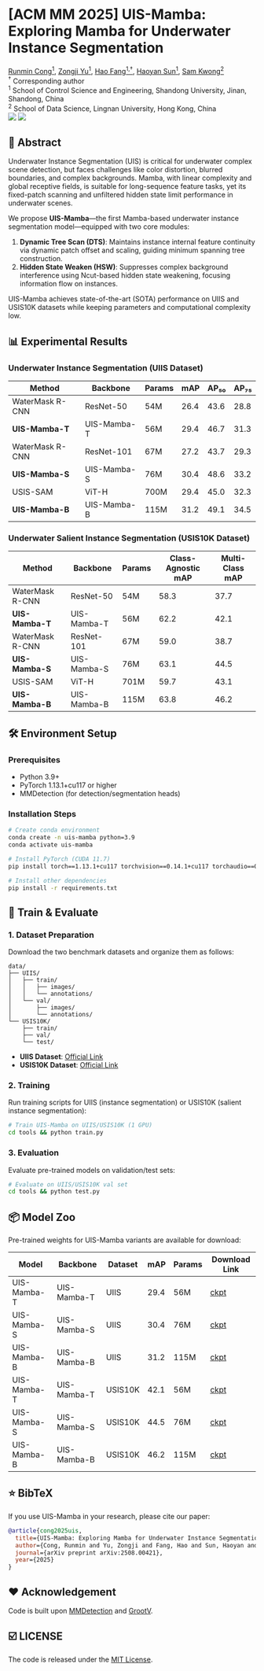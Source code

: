# [ACM MM 2025] UIS-Mamba: Exploring Mamba for Underwater Instance Segmentation
[Runmin Cong<sup><span>1</span></sup>](), [Zongji Yu<sup><span>1</span></sup>](), [Hao Fang<sup><span>1,†</span></sup>](), [Haoyan Sun<sup><span>1</span></sup>](), [Sam Kwong<sup><span>2</span></sup>]()  
<sup><span>†</span></sup> Corresponding author  
<sup>1</sup> School of Control Science and Engineering, Shandong University, Jinan, Shandong, China  
<sup>2</sup> School of Data Science, Lingnan University, Hong Kong, China  
<a href='https://arxiv.org/pdf/2508.00421v1'><img src='https://img.shields.io/badge/ArXiv-2508.00421v1-red'></a> 
<a href='https://github.com/Maricalce/UIS-Mamba'><img src='https://img.shields.io/badge/GitHub-UIS--Mamba-green'></a>


## 📖 Abstract
Underwater Instance Segmentation (UIS) is critical for underwater complex scene detection, but faces challenges like color distortion, blurred boundaries, and complex backgrounds. Mamba, with linear complexity and global receptive fields, is suitable for long-sequence feature tasks, yet its fixed-patch scanning and unfiltered hidden state limit performance in underwater scenes.  

We propose **UIS-Mamba**—the first Mamba-based underwater instance segmentation model—equipped with two core modules:  
1. **Dynamic Tree Scan (DTS)**: Maintains instance internal feature continuity via dynamic patch offset and scaling, guiding minimum spanning tree construction.  
2. **Hidden State Weaken (HSW)**: Suppresses complex background interference using Ncut-based hidden state weakening, focusing information flow on instances.  

UIS-Mamba achieves state-of-the-art (SOTA) performance on UIIS and USIS10K datasets while keeping parameters and computational complexity low.



## 📊 Experimental Results
### Underwater Instance Segmentation (UIIS Dataset)
| Method          | Backbone       | Params | mAP  | AP₅₀ | AP₇₅ |
|-----------------|----------------|--------|------|------|------|
| WaterMask R-CNN | ResNet-50      | 54M    | 26.4 | 43.6 | 28.8 |
| **UIS-Mamba-T** | UIS-Mamba-T    | 56M    | 29.4 | 46.7 | 31.3 |
| WaterMask R-CNN | ResNet-101     | 67M    | 27.2 | 43.7 | 29.3 |
| **UIS-Mamba-S** | UIS-Mamba-S    | 76M    | 30.4 | 48.6 | 33.2 |
| USIS-SAM        | ViT-H          | 700M   | 29.4 | 45.0 | 32.3 |
| **UIS-Mamba-B** | UIS-Mamba-B    | 115M   | 31.2 | 49.1 | 34.5 |

### Underwater Salient Instance Segmentation (USIS10K Dataset)
| Method          | Backbone       | Params | Class-Agnostic mAP | Multi-Class mAP |
|-----------------|----------------|--------|--------------------|-----------------|
| WaterMask R-CNN | ResNet-50      | 54M    | 58.3               | 37.7            |
| **UIS-Mamba-T** | UIS-Mamba-T    | 56M    | 62.2               | 42.1            |
| WaterMask R-CNN | ResNet-101     | 67M    | 59.0               | 38.7            |
| **UIS-Mamba-S** | UIS-Mamba-S    | 76M    | 63.1               | 44.5            |
| USIS-SAM        | ViT-H          | 701M   | 59.7               | 43.1            |
| **UIS-Mamba-B** | UIS-Mamba-B    | 115M   | 63.8               | 46.2            |


## 🛠️ Environment Setup
### Prerequisites
- Python 3.9+  
- PyTorch 1.13.1+cu117 or higher  
- MMDetection (for detection/segmentation heads)  

### Installation Steps
```bash
# Create conda environment
conda create -n uis-mamba python=3.9
conda activate uis-mamba

# Install PyTorch (CUDA 11.7)
pip install torch==1.13.1+cu117 torchvision==0.14.1+cu117 torchaudio==0.13.1 --extra-index-url https://download.pytorch.org/whl/cu117

# Install other dependencies
pip install -r requirements.txt

```


## 🚀 Train & Evaluate
### 1. Dataset Preparation
Download the two benchmark datasets and organize them as follows:  
```
data/
├── UIIS/
│   ├── train/
│   │   ├── images/
│   │   └── annotations/
│   └── val/
│       ├── images/
│       └── annotations/
└── USIS10K/
    ├── train/
    ├── val/
    └── test/
```
- **UIIS Dataset**: [Official Link](https://github.com/LiamLian0727/WaterMask)  
- **USIS10K Dataset**: [Official Link](https://github.com/LiamLian0727/USIS10K)  

### 2. Training
Run training scripts for UIIS (instance segmentation) or USIS10K (salient instance segmentation):  
```bash
# Train UIS-Mamba on UIIS/USIS10K (1 GPU)
cd tools && python train.py

```

### 3. Evaluation
Evaluate pre-trained models on validation/test sets:  
```bash
# Evaluate on UIIS/USIS10K val set
cd tools && python test.py
```


## 📦 Model Zoo
Pre-trained weights for UIS-Mamba variants are available for download:  

| Model           | Backbone       | Dataset   | mAP  | Params | Download Link                                                                 |
|-----------------|----------------|-----------|------|--------|-------------------------------------------------------------------------------|
| UIS-Mamba-T     | UIS-Mamba-T    | UIIS      | 29.4 | 56M    | [ckpt](https://github.com/Maricalce/UIS-Mamba/releases/tag/v1.0/uis_mamba_t_uiis.pth) |
| UIS-Mamba-S     | UIS-Mamba-S    | UIIS      | 30.4 | 76M    | [ckpt](https://github.com/Maricalce/UIS-Mamba/releases/tag/v1.0/uis_mamba_s_uiis.pth) |
| UIS-Mamba-B     | UIS-Mamba-B    | UIIS      | 31.2 | 115M   | [ckpt](https://github.com/Maricalce/UIS-Mamba/releases/tag/v1.0/uis_mamba_b_uiis.pth) |
| UIS-Mamba-T     | UIS-Mamba-T    | USIS10K   | 42.1 | 56M    | [ckpt](https://github.com/Maricalce/UIS-Mamba/releases/tag/v1.0/uis_mamba_t_usis10k.pth) |
| UIS-Mamba-S     | UIS-Mamba-S    | USIS10K   | 44.5 | 76M    | [ckpt](https://github.com/Maricalce/UIS-Mamba/releases/tag/v1.0/uis_mamba_s_usis10k.pth) |
| UIS-Mamba-B     | UIS-Mamba-B    | USIS10K   | 46.2 | 115M   | [ckpt](https://github.com/Maricalce/UIS-Mamba/releases/tag/v1.0/uis_mamba_b_usis10k.pth) |


## ⭐ BibTeX
If you use UIS-Mamba in your research, please cite our paper:  
```bibtex
@article{cong2025uis,
  title={UIS-Mamba: Exploring Mamba for Underwater Instance Segmentation via Dynamic Tree Scan and Hidden State Weaken},
  author={Cong, Runmin and Yu, Zongji and Fang, Hao and Sun, Haoyan and Kwong, Sam},
  journal={arXiv preprint arXiv:2508.00421},
  year={2025}
}
```


## ❤️ Acknowledgement

Code is built upon [MMDetection](https://github.com/open-mmlab/mmdetection) and [GrootV](https://github.com/EasonXiao-888/MambaTree).


## ☑️ LICENSE
The code is released under the [MIT License](https://opensource.org/license/MIT).


